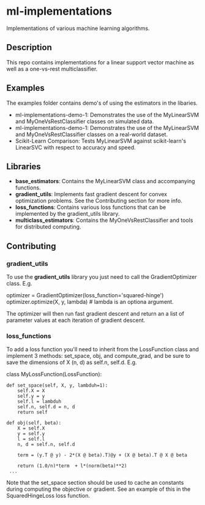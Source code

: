 # ml-implementations
Implementations of various machine learning algorithms. 

## Description

This repo contains implementations for a linear support vector machine as well as a one-vs-rest multiclassifier. 

## Examples

The examples folder contains demo's of using the estimators in the libaries.

* ml-implementations-demo-1: Demonstrates the use of the MyLinearSVM and MyOneVsRestClassifier classes on simulated data.
* ml-implementations-demo-1: Demonstrates the use of the MyLinearSVM and MyOneVsRestClassifier classes on a real-world dataset.
* Scikit-Learn Comparison: Tests MyLinearSVM against scikit-learn's LinearSVC with respect to accuracy and speed.

## Libraries

* **base_estimators**: Contains the MyLinearSVM class and accompanying functions.
* **gradient_utils**: Implements fast gradient descent for convex optimization problems. See the Contributing section for more info.
* **loss_functions**: Contains various loss functions that can be implemented by the gradient_utils library.
* **multiclass_estimators**: Contains the MyOneVsRestClassifier and tools for distributed computing.

## Contributing

### gradient_utils

To use the **gradient_utils** library you just need to call the GradientOptimizer class.
E.g.

optimizer = GradientOptimizer(loss_function='squared-hinge')
optimizer.optimize(X, y, lambda) # lambda is an optiona argument.

The optimizer will then run fast gradient descent and return an a list of parameter values at each iteration of gradient descent.

 ### loss_functions

To add a loss function you'll need to inherit from the LossFunction class and implement 3 methods: set_space, obj, and compute_grad,
and be sure to save the dimensions of X (n, d) as self.n, self.d.
E.g.

class MyLossFunction(LossFunction):

    def set_space(self, X, y, lambduh=1):
        self.X = X
        self.y = y
        self.l = lambduh
        self.n, self.d = n, d
        return self

    def obj(self, beta):
        X = self.X
        y = self.y
        l = self.l
        n, d = self.n, self.d

        term = (y.T @ y) - 2*(X @ beta).T)@y + (X @ beta).T @ X @ beta
        
        return (1.0/n)*term  + l*(norm(beta)**2)
     ...

Note that the set_space section should be used to cache an constants during computing the objective or gradient. See an example of this in the SquaredHingeLoss loss function.

